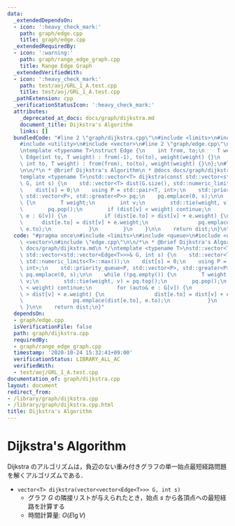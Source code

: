 ```yaml
---
data:
  _extendedDependsOn:
  - icon: ':heavy_check_mark:'
    path: graph/edge.cpp
    title: graph/edge.cpp
  _extendedRequiredBy:
  - icon: ':warning:'
    path: graph/range_edge_graph.cpp
    title: Range Edge Graph
  _extendedVerifiedWith:
  - icon: ':heavy_check_mark:'
    path: test/aoj/GRL_1_A.test.cpp
    title: test/aoj/GRL_1_A.test.cpp
  _pathExtension: cpp
  _verificationStatusIcon: ':heavy_check_mark:'
  attributes:
    _deprecated_at_docs: docs/graph/dijkstra.md
    document_title: Dijkstra's Algorithm
    links: []
  bundledCode: "#line 2 \"graph/dijkstra.cpp\"\n#include <limits>\n#include <queue>\n\
    #include <utility>\n#include <vector>\n#line 2 \"graph/edge.cpp\"\n#include <bits/stdc++.h>\n\
    \ntemplate <typename T>\nstruct Edge {\n    int from, to;\n    T weight;\n   \
    \ Edge(int to, T weight) : from(-1), to(to), weight(weight) {}\n    Edge(int from,\
    \ int to, T weight) : from(from), to(to), weight(weight) {}\n};\n#line 7 \"graph/dijkstra.cpp\"\
    \n\n/*\n * @brief Dijkstra's Algorithm\n * @docs docs/graph/dijkstra.md\n */\n\
    template <typename T>\nstd::vector<T> dijkstra(const std::vector<std::vector<Edge<T>>>&\
    \ G, int s) {\n    std::vector<T> dist(G.size(), std::numeric_limits<T>::max());\n\
    \    dist[s] = 0;\n    using P = std::pair<T, int>;\n    std::priority_queue<P,\
    \ std::vector<P>, std::greater<P>> pq;\n    pq.emplace(0, s);\n\n    while (!pq.empty())\
    \ {\n        T weight;\n        int v;\n        std::tie(weight, v) = pq.top();\n\
    \        pq.pop();\n        if (dist[v] < weight) continue;\n        for (auto&\
    \ e : G[v]) {\n            if (dist[e.to] > dist[v] + e.weight) {\n          \
    \      dist[e.to] = dist[v] + e.weight;\n                pq.emplace(dist[e.to],\
    \ e.to);\n            }\n        }\n    }\n\n    return dist;\n}\n"
  code: "#pragma once\n#include <limits>\n#include <queue>\n#include <utility>\n#include\
    \ <vector>\n#include \"edge.cpp\"\n\n/*\n * @brief Dijkstra's Algorithm\n * @docs\
    \ docs/graph/dijkstra.md\n */\ntemplate <typename T>\nstd::vector<T> dijkstra(const\
    \ std::vector<std::vector<Edge<T>>>& G, int s) {\n    std::vector<T> dist(G.size(),\
    \ std::numeric_limits<T>::max());\n    dist[s] = 0;\n    using P = std::pair<T,\
    \ int>;\n    std::priority_queue<P, std::vector<P>, std::greater<P>> pq;\n   \
    \ pq.emplace(0, s);\n\n    while (!pq.empty()) {\n        T weight;\n        int\
    \ v;\n        std::tie(weight, v) = pq.top();\n        pq.pop();\n        if (dist[v]\
    \ < weight) continue;\n        for (auto& e : G[v]) {\n            if (dist[e.to]\
    \ > dist[v] + e.weight) {\n                dist[e.to] = dist[v] + e.weight;\n\
    \                pq.emplace(dist[e.to], e.to);\n            }\n        }\n   \
    \ }\n\n    return dist;\n}"
  dependsOn:
  - graph/edge.cpp
  isVerificationFile: false
  path: graph/dijkstra.cpp
  requiredBy:
  - graph/range_edge_graph.cpp
  timestamp: '2020-10-24 15:32:41+09:00'
  verificationStatus: LIBRARY_ALL_AC
  verifiedWith:
  - test/aoj/GRL_1_A.test.cpp
documentation_of: graph/dijkstra.cpp
layout: document
redirect_from:
- /library/graph/dijkstra.cpp
- /library/graph/dijkstra.cpp.html
title: Dijkstra's Algorithm
---
```

# Dijkstra's Algorithm

Dijkstra のアルゴリズムは，負辺のない重み付きグラフの単一始点最短経路問題を解くアルゴリズムである．

- `vector<T> dijkstra(vector<vector<Edge<T>>> G, int s)`
    - グラフ $G$ の隣接リストが与えられたとき，始点 $s$ から各頂点への最短経路を計算する
    - 時間計算量: $O(E \lg V)$